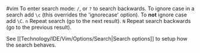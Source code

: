#vim 
To enter search mode: `/`, or `?` to search backwards.
To ignore case in a search add `\c` (this overrides the 'ignorecase' option).
To **not** ignore case add `\C`.
`n` Repeat search (go to the next result).
`N` Repeat search backwards (go to the previous result).

See [[Technology/IDE/Vim/Options/Search|Search options]] to setup how the search behaves. 
